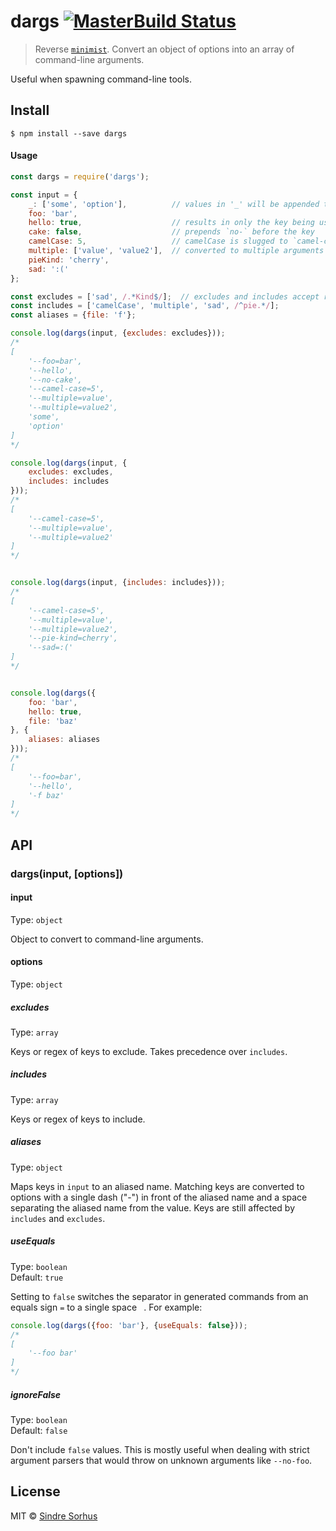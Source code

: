 # dargs [![MasterBuild Status](https://travis-ci.org/sindresorhus/dargs.svg?branch=master)](https://travis-ci.org/sindresorhus/dargs)

> Reverse [`minimist`](https://github.com/substack/minimist). Convert an object of options into an array of command-line arguments.

Useful when spawning command-line tools.


## Install

```
$ npm install --save dargs
```


#### Usage

```js
const dargs = require('dargs');

const input = {
	_: ['some', 'option'],          // values in '_' will be appended to the end of the generated argument list
	foo: 'bar',
	hello: true,                    // results in only the key being used
	cake: false,                    // prepends `no-` before the key
	camelCase: 5,                   // camelCase is slugged to `camel-case`
	multiple: ['value', 'value2'],  // converted to multiple arguments
	pieKind: 'cherry',
	sad: ':('
};

const excludes = ['sad', /.*Kind$/];  // excludes and includes accept regular expressions
const includes = ['camelCase', 'multiple', 'sad', /^pie.*/];
const aliases = {file: 'f'};

console.log(dargs(input, {excludes: excludes}));
/*
[
	'--foo=bar',
	'--hello',
	'--no-cake',
	'--camel-case=5',
	'--multiple=value',
	'--multiple=value2',
	'some',
	'option'
]
*/

console.log(dargs(input, {
	excludes: excludes,
	includes: includes
}));
/*
[
	'--camel-case=5',
	'--multiple=value',
	'--multiple=value2'
]
*/


console.log(dargs(input, {includes: includes}));
/*
[
	'--camel-case=5',
	'--multiple=value',
	'--multiple=value2',
	'--pie-kind=cherry',
	'--sad=:('
]
*/


console.log(dargs({
	foo: 'bar',
	hello: true,
	file: 'baz'
}, {
	aliases: aliases
}));
/*
[
	'--foo=bar',
	'--hello',
	'-f baz'
]
*/
```

## API

### dargs(input, [options])

#### input

Type: `object`

Object to convert to command-line arguments.

#### options

Type: `object`

##### excludes

Type: `array`

Keys or regex of keys to exclude. Takes precedence over `includes`.

##### includes

Type: `array`

Keys or regex of keys to include.

##### aliases

Type: `object`

Maps keys in `input` to an aliased name. Matching keys are converted to options with a single dash ("-") in front of the aliased name and a space separating the aliased name from the value. Keys are still affected by `includes` and `excludes`.

##### useEquals

Type: `boolean`  
Default: `true`

Setting to `false` switches the separator in generated commands from an equals sign `=` to a single space ` `. For example:

```js
console.log(dargs({foo: 'bar'}, {useEquals: false}));
/*
[
    '--foo bar'
]
*/
```

##### ignoreFalse

Type: `boolean`  
Default: `false`

Don't include `false` values. This is mostly useful when dealing with strict argument parsers that would throw on unknown arguments like `--no-foo`.


## License

MIT © [Sindre Sorhus](http://sindresorhus.com)
